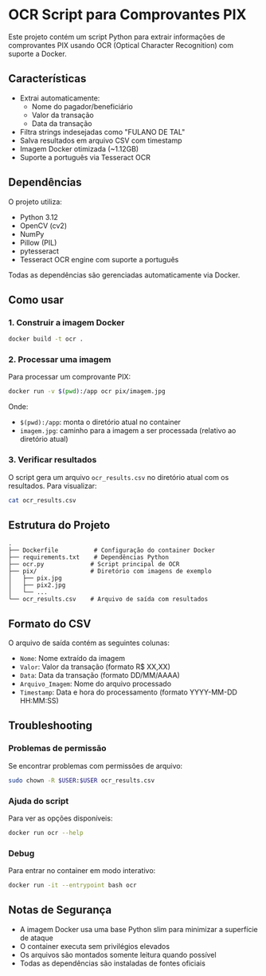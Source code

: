 # OCR Script para Comprovantes PIX

Este projeto contém um script Python para extrair informações de comprovantes PIX usando OCR (Optical Character Recognition) com suporte a Docker.

## Características

- Extrai automaticamente:
  - Nome do pagador/beneficiário
  - Valor da transação
  - Data da transação
- Filtra strings indesejadas como "FULANO DE TAL"
- Salva resultados em arquivo CSV com timestamp
- Imagem Docker otimizada (~1.12GB)
- Suporte a português via Tesseract OCR

## Dependências

O projeto utiliza:
- Python 3.12
- OpenCV (cv2)
- NumPy
- Pillow (PIL)
- pytesseract
- Tesseract OCR engine com suporte a português

Todas as dependências são gerenciadas automaticamente via Docker.

## Como usar

### 1. Construir a imagem Docker

```bash
docker build -t ocr .
```

### 2. Processar uma imagem

Para processar um comprovante PIX:

```bash
docker run -v $(pwd):/app ocr pix/imagem.jpg
```

Onde:
- `$(pwd):/app`: monta o diretório atual no container
- `imagem.jpg`: caminho para a imagem a ser processada (relativo ao diretório atual)

### 3. Verificar resultados

O script gera um arquivo `ocr_results.csv` no diretório atual com os resultados. Para visualizar:

```bash
cat ocr_results.csv
```

## Estrutura do Projeto

```
.
├── Dockerfile          # Configuração do container Docker
├── requirements.txt    # Dependências Python
├── ocr.py             # Script principal de OCR
├── pix/               # Diretório com imagens de exemplo
│   ├── pix.jpg
│   ├── pix2.jpg
│   └── ...
└── ocr_results.csv    # Arquivo de saída com resultados
```

## Formato do CSV

O arquivo de saída contém as seguintes colunas:
- `Nome`: Nome extraído da imagem
- `Valor`: Valor da transação (formato R$ XX,XX)
- `Data`: Data da transação (formato DD/MM/AAAA)
- `Arquivo_Imagem`: Nome do arquivo processado
- `Timestamp`: Data e hora do processamento (formato YYYY-MM-DD HH:MM:SS)

## Troubleshooting

### Problemas de permissão

Se encontrar problemas com permissões de arquivo:

```bash
sudo chown -R $USER:$USER ocr_results.csv
```

### Ajuda do script

Para ver as opções disponíveis:

```bash
docker run ocr --help
```

### Debug

Para entrar no container em modo interativo:

```bash
docker run -it --entrypoint bash ocr
```

## Notas de Segurança

- A imagem Docker usa uma base Python slim para minimizar a superfície de ataque
- O container executa sem privilégios elevados
- Os arquivos são montados somente leitura quando possível
- Todas as dependências são instaladas de fontes oficiais
